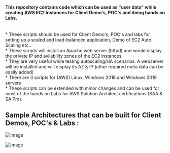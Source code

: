 #### This repository contains code which can be used as "user data" while creating AWS EC2 instances for Client Demo's, POC's and doing hands on Labs. <br/>
<br/>
* These scripts should be used for Client Demo's, POC's and labs for setting up a scaled and load-balanced application, Demo of EC2 Auto Scaling etc.. <br/>
* These scripts will install an Apache web server (httpd) and would display the private IP and avilability zones of the EC2 instances. <br/>
* They are very useful while testing autoscaling/HA scenarios. A webserver will be installed and will display its AZ & IP (other required meta data can be easily added)<br/>
* There are 3 scripts for (AWS) Linux, Windows 2016 and Windows 2019 servers <br>
* These scripts can be extended with minor changes and can be used for most of the hands on Labs for AWS Solution Architect certifications (SAA & SA Pro).<br/>

## Sample Architectures that can be built for Client Demos, POC's & Labs : <br/>

![image](https://user-images.githubusercontent.com/92582005/202110301-09cda5b0-4f4f-4324-b3ac-e62ad5322b65.png) <br/>

![image](https://user-images.githubusercontent.com/92582005/202110446-6e49b105-8e2c-45d4-9a5e-741719aa0aad.png) <br/>
